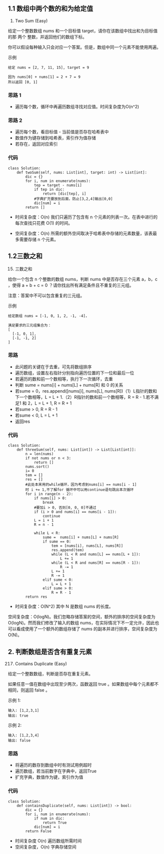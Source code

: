 ## 1.1 数组中两个数的和为给定值
1. Two Sum (Easy)

给定一个整数数组 nums 和一个目标值 target，请你在该数组中找出和为目标值的那 两个 整数，并返回他们的数组下标。

你可以假设每种输入只会对应一个答案。但是，数组中同一个元素不能使用两遍。

示例
```
给定 nums = [2, 7, 11, 15], target = 9

因为 nums[0] + nums[1] = 2 + 7 = 9
所以返回 [0, 1]
```
### 思路 1
- 遍历每个数，循环中再遍历数组寻找对应值。时间复杂度为O(n^2)
### 思路 2
- 遍历每个数，看目标值 - 当前值是否存在哈希表中
- 数值作为键存储到哈希表，索引作为值存储
- 若存在，返回对应索引

### 代码
```
class Solution:
    def twoSum(self, nums: List[int], target: int) -> List[int]:
        dic = {}
        for i, num in enumerate(nums):
            tep = target - nums[i]
            if tep in dic:
                return [dic[tep], i]
            #字典扩充要放到后面，防止[3,2,4]输出[0,0]
            dic[num] = i
        return []
```
- 时间复杂度：O(n) 我们只遍历了包含有 n 个元素的列表一次。在表中进行的每次查找只花费 O(1) 的时间。

- 空间复杂度：O(n) 所需的额外空间取决于哈希表中存储的元素数量，该表最多需要存储 n 个元素。

## 1.2三数之和
15. 三数之和

给你一个包含 n 个整数的数组 nums，判断 nums 中是否存在三个元素 a，b，c ，使得 a + b + c = 0 ？请你找出所有满足条件且不重复的三元组。

注意：答案中不可以包含重复的三元组。

示例
```
给定数组 nums = [-1, 0, 1, 2, -1, -4]，

满足要求的三元组集合为：
[
  [-1, 0, 1],
  [-1, -1, 2]
]
```
### 思路
- 此问题的关键在于去重，可先将数组排序
- 遍历数组，设置左右指针分别指向遍历位置的下一位和最后一位
- 若遍历的数和前一个数相等，执行下一次循环，去重
- 判断 sume =  nums[i] + nums[L] + nums[R] 和 0 的关系
- 若sume = 0，res.append([nums[i], nums[L], nums[R])（1）L指针的数和下一个数相等，L = L + 1.（2）R指针的数和前一个数相等，R = R - 1.若不满足1 和 2，L = L + 1, R = R + 1
- 若sume > 0, R =  R - 1
- 若sume < 0, L = L + 1
- 返回res

### 代码
```
class Solution:
    def threeSum(self, nums: List[int]) -> List[List[int]]:
        n = len(nums)
        if not nums or n < 3:
            return []
        nums.sort()
        i= 0
        tem = []
        res = []
        #此处本来用的while循环，因为考虑到nums[i] == nums[i - 1]
        时 i += 1,不了解for 循环中可以用continue语句跳出本次循环
        for i in range(n - 2):
            if nums[i] > 0:
                break
            #要加i > 0, 否则[0, 0, 0]不通过
            if (i > 0 and nums[i] == nums[i - 1]):
                continue
            L = i + 1
            R = n - 1
            
            while L < R:
                sume =  nums[i] + nums[L] + nums[R]
                if sume == 0:
                    tem = [nums[i], nums[L], nums[R]]
                    res.append(tem)
                    while (L < R and nums[L] == nums[L + 1]):
                        L += 1
                    while (L < R and nums[R] == nums[R - 1]):
                        R -= 1
                    L += 1
                    R -= 1 
                elif sume < 0:
                    L = L + 1
                elif sume > 0:
                    R = R - 1
        return res
```
- 时间复杂度：O(N^2) 其中 N 是数组 nums 的长度。

空间复杂度：O(logN)。我们忽略存储答案的空间，额外的排序的空间复杂度为 O(logN)。然而我们修改了输入的数组 nums，在实际情况下不一定允许，因此也可以看成使用了一个额外的数组存储了 nums 的副本并进行排序，空间复杂度为 O(N)。 

## 2. 判断数组是否含有重复元素
217. Contains Duplicate (Easy)

给定一个整数数组，判断是否存在重复元素。

如果任意一值在数组中出现至少两次，函数返回 true 。如果数组中每个元素都不相同，则返回 false 。

示例 1:
```
输入: [1,2,3,1]
输出: true
```
示例 2:
```
输入: [1,2,3,4]
输出: false
```
### 思路
- 将遍历的数存到数组中时有测试用例超时
- 遍历数组，若当前数字在字典中，返回True
- 扩充字典，数值作为键，索引作为值

### 代码
```
class Solution:
    def containsDuplicate(self, nums: List[int]) -> bool:
        dic = {}
        for i, num in enumerate(nums):
            if num in dic:
                return True
            dic[num] = i
        return False
```
- 时间复杂度 O(n) 遍历数组所需时间
- 空间复杂度，O(n) 字典存储空间
